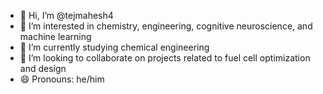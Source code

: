 - 👋 Hi, I’m @tejmahesh4
- 👀 I’m interested in chemistry, engineering, cognitive neuroscience, and machine learning
- 🌱 I’m currently studying chemical engineering
- 💞️ I’m looking to collaborate on projects related to fuel cell optimization and design
- 😄 Pronouns: he/him

<!---
tejmahesh4/tejmahesh4 is a ✨ special ✨ repository because its `README.md` (this file) appears on your GitHub profile.
You can click the Preview link to take a look at your changes.
--->
